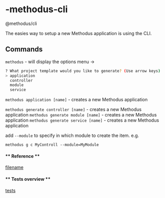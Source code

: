 # -methodus-cli
@methodus/cli

The easies way to setup a new Methodus application is using the CLI.

## Commands
`methodus` -  will display the options menu -> 
```bash
? What project template would you like to generate? (Use arrow keys)
> application
  controller
  module
  service
```

`methodus application [name]` - creates a new Methodus application

`methodus generate controller [name]` - creates a new Methodus application
`methodus generate module [name]` - creates a new Methodus application
`methodus generate service [name]` - creates a new Methodus application

add `--module` to specify in which module to create the item. e.g.

`methodus g c MyControll --module=MyModule`



<!-- tabs:start -->
#### ** Reference **

[filename](globals.md ':include')
 
#### ** Tests overview **

[tests](tests.html ':include :type=iframe width=100% height=100%')



<!-- tabs:end -->